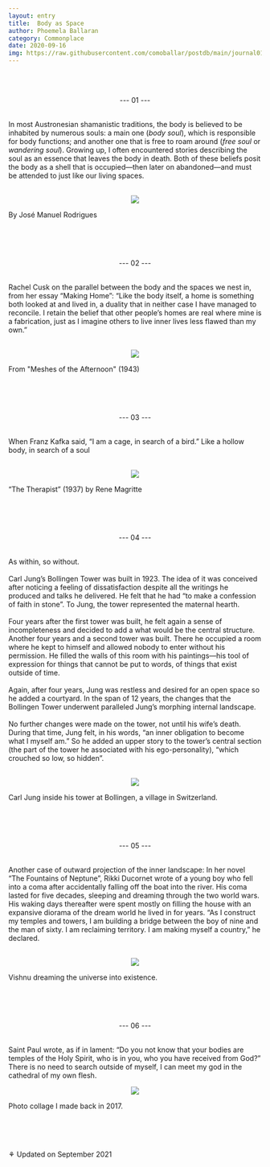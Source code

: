 ```yaml
---
layout: entry
title:  Body as Space
author: Phoemela Ballaran
category: Commonplace
date: 2020-09-16
img: https://raw.githubusercontent.com/comoballar/postdb/main/journal01/01.png
---
```

<br><br>
<p align="center">--- 01 ---</p>
<br>
In most Austronesian shamanistic traditions, the body is believed to be inhabited by numerous souls: a main one (<i>body soul</i>), which is responsible for body functions; and another one that is free to roam around (<i>free soul</i> or <i>wandering soul</i>). Growing up, I often encountered stories describing the soul as an essence that leaves the body in death. Both of these beliefs posit the body as a shell that is occupied—then later on abandoned—and must be attended to just like our living spaces.
<br><br>
<p align="center"><img src="https://raw.githubusercontent.com/comoballar/postdb/main/journal01/01.png"/><figcaption>By José Manuel Rodrigues</figcaption></p>
<br><br><br>
<p align="center">--- 02 ---</p>
<br>
Rachel Cusk on the parallel between the body and the spaces we nest in, from her essay “Making Home”: “Like the body itself, a home is something both looked at and lived in, a duality that in neither case I have managed to reconcile. I retain the belief that other people’s homes are real where mine is a fabrication, just as I imagine others to live inner lives less flawed than my own.”
<br><br>
<p align="center"><img src="https://raw.githubusercontent.com/comoballar/postdb/main/journal01/02.png"/><figcaption>From "Meshes of the Afternoon" (1943)</figcaption></p>
<br><br><br>
<p align="center">--- 03 ---</p>
<br>
When Franz Kafka said, “I am a cage, in search of a bird.” Like a hollow body, in search of a soul
<br><br>
<p align="center"><img class="vertical" src="https://raw.githubusercontent.com/comoballar/postdb/main/journal01/03.png"/><figcaption>“The Therapist” (1937) by Rene Magritte</figcaption></p>
<br><br><br>
<p align="center">--- 04 ---</p>
<br>
As within, so without.<br><br>
Carl Jung’s Bollingen Tower was built in 1923. The idea of it was conceived after noticing a feeling of dissatisfaction despite all the writings he produced and talks he delivered. He felt that he had “to make a confession of faith in stone”. To Jung, the tower represented the maternal hearth.<br><br>
Four years after the first tower was built, he felt again a sense of incompleteness and decided to add a what would be the central structure. Another four years and a second tower was built. There he occupied a room where he kept to himself and allowed nobody to enter without his permission. He filled the walls of this room with his paintings—his tool of expression for things that cannot be put to words, of things that exist outside of time.<br><br>
Again, after four years, Jung was restless and desired for an open space so he added a courtyard. In the span of 12 years, the changes that the Bollingen Tower underwent paralleled Jung’s morphing internal landscape.<br><br>
No further changes were made on the tower, not until his wife’s death. During that time, Jung felt, in his words, “an inner obligation to become what I myself am.” So he added an upper story to the tower’s central section (the part of the tower he associated with his ego-personality), “which crouched so low, so hidden”.<br><br>
<p align="center"><img class="vertical" src="https://raw.githubusercontent.com/comoballar/postdb/main/journal01/04.png"/><figcaption>Carl Jung inside his tower at Bollingen, a village in Switzerland.</figcaption></p>
<br><br><br>
<p align="center">--- 05 ---</p>
<br>
Another case of outward projection of the inner landscape: In her novel “The Fountains of Neptune”, Rikki Ducornet wrote of a young boy who fell into a coma after accidentally falling off the boat into the river. His coma lasted for five decades, sleeping and dreaming through the two world wars. His waking days thereafter were spent mostly on filling the house with an expansive diorama of the dream world he lived in for years.  “As I construct my temples and towers, I am building a bridge between the boy of nine and the man of sixty. I am reclaiming territory. I am making myself a country,” he declared.
<br><br>
<p align="center"><img src="https://raw.githubusercontent.com/comoballar/postdb/main/journal01/05.png"/><figcaption>Vishnu dreaming the universe into existence.</figcaption></p>
<br><br><br>
<p align="center">--- 06 ---</p>
<br>
Saint Paul wrote, as if in lament: “Do you not know that your bodies are temples of the Holy Spirit, who is in you, who you have received from God?” There is no need to search outside of myself, I can meet my god in the cathedral of my own flesh.
<br>
<p align="center"><img src="https://raw.githubusercontent.com/comoballar/postdb/main/journal01/06.png"/><figcaption>Photo collage I made back in 2017.</figcaption></p>
<br><br><br>
<p>⚘ Updated on September 2021</p>
<br> 
